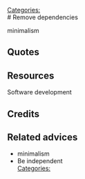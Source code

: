 [Categories:](../Categories/index.md)<br># Remove dependencies

minimalism

## Quotes

## Resources
Software development
## Credits

## Related advices

- minimalism
- Be independent
<br>[Categories:](../Categories/index.md)